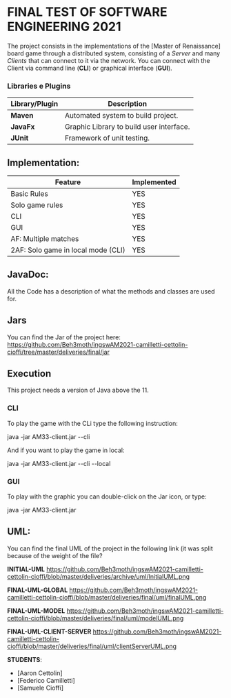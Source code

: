 # FINAL TEST OF SOFTWARE ENGINEERING 2021

The project consists in the implementations of the [Master of Renaissance] board game through a distributed system, consisting of a _Server_ and many _Clients_ that can connect to it via the network.
You can connect with the Client via command line (__CLI__) or graphical interface (__GUI__).

### Libraries e Plugins
|Library/Plugin|Description|
|---------------|-----------|
|__Maven__|Automated system to build project.|
|__JavaFx__|Graphic Library to build user interface.|
|__JUnit__|Framework of unit testing.|


## Implementation:

| Feature | Implemented |
| ------- | ------------ |
| Basic Rules | YES |
| Solo game rules | YES |
| CLI | YES |
| GUI | YES |
| AF: Multiple matches | YES |
| 2AF: Solo game in local mode (CLI) | YES |

## JavaDoc:
All the Code has a description of what the methods and classes are used for.

## Jars
You can find the Jar of the project here: https://github.com/Beh3moth/ingswAM2021-camilletti-cettolin-cioffi/tree/master/deliveries/final/jar

## Execution
This project needs a version of Java above the 11.

### CLI
To play the game with the CLi type the following instruction:

java -jar AM33-client.jar --cli

And if you want to play the game in local:

java -jar AM33-client.jar --cli --local

### GUI

To play with the graphic you can double-click on the Jar icon, or type:

java -jar AM33-client.jar

## UML:
You can find the final UML of the project in the following link (it was split because of the weight of the file?

__INITIAL-UML__  https://github.com/Beh3moth/ingswAM2021-camilletti-cettolin-cioffi/blob/master/deliveries/archive/uml/InitialUML.png

__FINAL-UML-GLOBAL__  https://github.com/Beh3moth/ingswAM2021-camilletti-cettolin-cioffi/blob/master/deliveries/final/uml/finalUML.png

__FINAL-UML-MODEL__  https://github.com/Beh3moth/ingswAM2021-camilletti-cettolin-cioffi/blob/master/deliveries/final/uml/modelUML.png

__FINAL-UML-CLIENT-SERVER__  https://github.com/Beh3moth/ingswAM2021-camilletti-cettolin-cioffi/blob/master/deliveries/final/uml/clientServerUML.png

__STUDENTS__:

- [Aaron Cettolin]
- [Federico Camilletti]
- [Samuele Cioffi]
